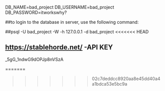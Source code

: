 DB_NAME=bad_project
DB_USERNAME=bad_project
DB_PASSWORD=itworkswhy?

##to login to the database in server, use the following command:

##psql -U bad_project -W -h 127.0.0.1 -d bad_project
<<<<<<< HEAD


## https://stablehorde.net/   -API KEY
_5gG_1ndwG9dOPJp8nVSzA

=======
>>>>>>> 02c7deddcc8920aa8e45dd40a4a1bdca53e5bc9a

